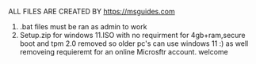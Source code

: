 ALL FILES ARE CREATED BY https://msguides.com 
1) .bat files must be ran as admin to work
2) Setup.zip for windows 11.ISO with no requirment for 4gb+ram,secure boot and tpm 2.0 removed so older pc's can use windows 11 :)
as well removeing requieremt for an online Microsftr account. welcome
